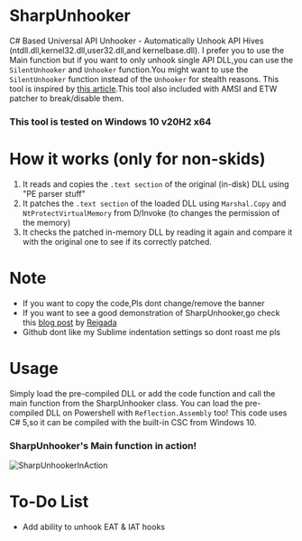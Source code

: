 # SharpUnhooker
C# Based Universal API Unhooker - Automatically Unhook API Hives (ntdll.dll,kernel32.dll,user32.dll,and kernelbase.dll).
I prefer you to use the Main function but if you want to only unhook single API DLL,you can use the `SilentUnhooker` and `Unhooker` function.You might want to use the `SilentUnhooker` function instead of the `Unhooker` for stealth reasons.
This tool is inspired by [this article](https://www.ired.team/offensive-security/defense-evasion/how-to-unhook-a-dll-using-c++).This tool also included with AMSI and ETW patcher to break/disable them.

### This tool is tested on Windows 10 v20H2 x64

# How it works (only for non-skids)
1. It reads and copies the `.text section` of the original (in-disk) DLL using "PE parser stuff"
2. It patches the `.text section` of the loaded DLL using `Marshal.Copy` and `NtProtectVirtualMemory` from D/Invoke (to changes the permission of the memory)
3. It checks the patched in-memory DLL by reading it again and compare it with the original one to see if its correctly patched.

# Note
- If you want to copy the code,Pls dont change/remove the banner
- If you want to see a good demonstration of SharpUnhooker,go check this [blog post](https://roberreigada.github.io/posts/playing_with_an_edr/) by [Reigada](https://github.com/roberreigada)
- Github dont like my Sublime indentation settings so dont roast me pls

# Usage
Simply load the pre-compiled DLL or add the code function and call the main function from the SharpUnhooker class.
You can load the pre-compiled DLL on Powershell with `Reflection.Assembly` too!
This code uses C# 5,so it can be compiled with the built-in CSC from Windows 10.

### SharpUnhooker's Main function in action!
![SharpUnhookerInAction](https://user-images.githubusercontent.com/41237415/125193982-76facc00-e279-11eb-8af0-357c784f2a69.png)


# To-Do List
- Add ability to unhook EAT & IAT hooks
